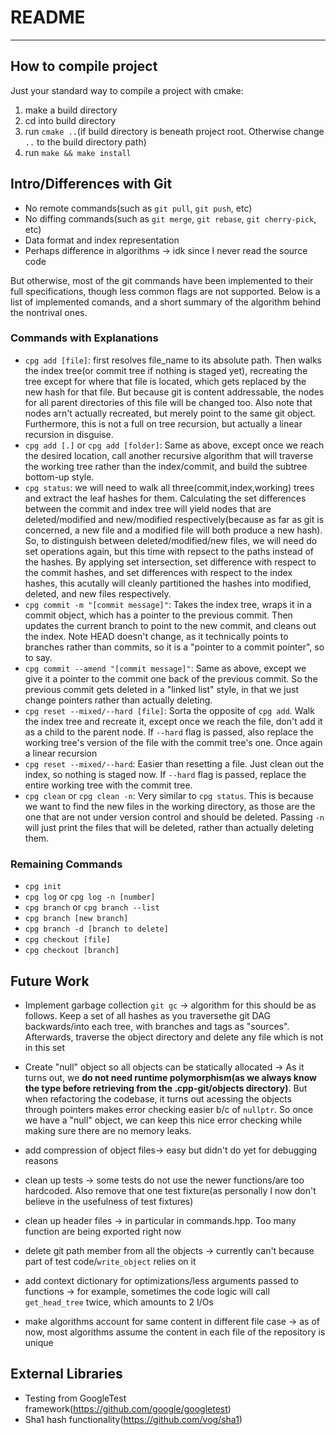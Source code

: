 # README
---
## How to compile project
Just your standard way to compile a project with cmake:
1. make a build directory
2. cd into build directory
3. run `cmake ..`(if build directory is beneath project root. Otherwise change `..` to the build directory path)
4. run `make && make install`

## Intro/Differences with Git
* No remote commands(such as `git pull`, `git push`, etc)
* No diffing commands(such as `git merge`, `git rebase`, `git cherry-pick`, etc)
* Data format and index representation
* Perhaps difference in algorithms -> idk since I never read the source code

But otherwise, most of the git commands have been implemented to their full specifications, though less common flags are not supported. Below is a list of implemented comands, and a short summary of the algorithm behind the nontrival ones.
### Commands with Explanations
* `cpg add [file]`: first resolves file_name to its absolute path. Then walks the index tree(or commit tree if nothing is staged yet), recreating the tree except for where that file is located, which gets replaced by the new hash for that file. But because git is content addressable, the nodes for all parent directories of this file will be changed too. Also note that nodes arn't actually recreated, but merely point to the same git object. Furthermore, this is not a full on tree recursion, but actually a linear recursion in disguise.
* `cpg add [.]` or `cpg add [folder]`: Same as above, except once we reach the desired location, call another recursive algorithm that will traverse the working tree rather than the index/commit, and build the subtree bottom-up style.
* `cpg status`: we will need to walk all three(commit,index,working) trees and extract the leaf hashes for them. Calculating the set differences between the commit and index tree will yield nodes that are deleted/modified and new/modified respectively(because as far as git is concerned, a new file and a modified file will both produce a new hash). So, to distinguish between deleted/modified/new files, we will need do set operations again, but this time with repsect to the paths instead of the hashes. By applying set intersection, set difference with respect to the commit hashes, and set differences with respect to the index hashes, this acutally will cleanly partitioned the hashes into modified, deleted, and new files respectively.
* `cpg commit -m "[commit message]"`: Takes the index tree, wraps it in a commit object, which has a pointer to the previous commit. Then updates the current branch to point to the new commit, and cleans out the index. Note HEAD doesn't change, as it technically points to branches rather than commits, so it is a "pointer to a commit pointer", so to say.
* `cpg commit --amend "[commit message]"`: Same as above, except we give it a pointer to the commit one back of the previous commit. So the previous commit gets deleted in a "linked list" style, in that we just change pointers rather than actually deleting.
* `cpg reset --mixed/--hard [file]`: Sorta the opposite of `cpg add`. Walk the index tree and recreate it, except once we reach the file, don't add it as a child to the parent node. If `--hard` flag is passed, also replace the working tree's version of the file with the commit tree's one. Once again a linear recursion
* `cpg reset --mixed/--hard`: Easier than resetting a file. Just clean out the index, so nothing is staged now. If `--hard` flag is passed, replace the entire working tree with the commit tree.
* `cpg clean` or `cpg clean -n`: Very similar to `cpg status`. This is because we want to find the new files in the working directory, as those are the one that are not under version control and should be deleted. Passing `-n` will just print the files that will be deleted, rather than actually deleting them.

### Remaining Commands
* `cpg init`
* `cpg log` or `cpg log -n [number]`
* `cpg branch` or `cpg branch --list`
* `cpg branch [new branch]`
* `cpg branch -d [branch to delete]`
* `cpg checkout [file]`
* `cpg checkout [branch]`
   

## Future Work
* Implement garbage collection `git gc` -> algorithm for this should be as follows. Keep a set of all hashes as you traversethe git DAG backwards/into each tree, with branches and tags as "sources". Afterwards, traverse the object directory and delete any file which is not in this set
* Create "null" object so all objects can be statically allocated -> As it turns out, we **do not need runtime polymorphism(as we always know the type before retrieving from the .cpp-git/objects directory)**. But when refactoring the codebase, it turns out acessing the objects through pointers makes error checking easier b/c of `nullptr`. So once we have a "null" object, we can keep this nice error checking while making sure there are no memory leaks.

* add compression of object files-> easy but didn't do yet for debugging reasons
* clean up tests -> some tests do not use the newer functions/are too hardcoded.  Also remove that one test fixture(as personally I now don't believe in the usefulness of test fixtures)
* clean up header files -> in particular in commands.hpp. Too many function are being exported right now
* delete git path member from all the objects -> currently can't because part of test code/`write_object` relies on it
* add context dictionary for optimizations/less arguments passed to functions -> for example, sometimes the code logic will call `get_head_tree` twice, which amounts to 2 I/Os
* make algorithms account for same content in different file case -> as of now, most algorithms assume the content in each file of the repository is unique


## External Libraries
* Testing from GoogleTest framework(https://github.com/google/googletest)
* Sha1 hash functionality(https://github.com/vog/sha1)
